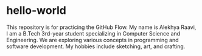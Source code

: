 # hello-world
This repository is for practicing the GitHub Flow.
My name is Alekhya Raavi, I am a B.Tech 3rd-year student specializing in Computer Science and Engineering. We are exploring various concepts in programming and software development. My hobbies include sketching, art, and crafting.
